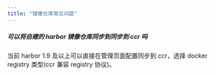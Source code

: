```yaml
---
title: "镜像仓库常见问题"
---
```


##### 可以将自建的 harbor 镜像仓库同步到同步到 ccr 吗

当前 harbor 1.9 及以上可以直接在管理页面配置同步到 ccr，选择 docker registry 类型(ccr 兼容 registry 协议)。
